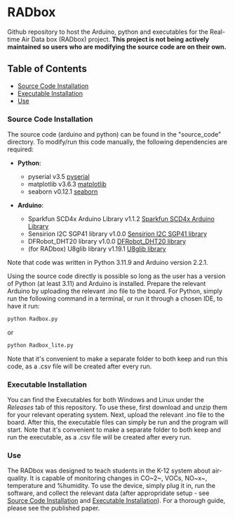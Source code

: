 # RADbox
Github repository to host the Arduino, python and executables for the Real-time Air Data box (RADbox) project. **This project is not being actively maintained so users who are modifying the source code are on their own.**

## Table of Contents
- [Source Code Installation](#source-code-installation)
- [Executable Installation](#executable-installation)
- [Use](#use)

### Source Code Installation
The source code (arduino and python) can be found in the "source_code" directory. To modify/run this code manually, the following dependencies are required:
- **Python**:
  - pyserial v3.5 [pyserial](https://pyserial.readthedocs.io/en/latest/)
  - matplotlib v3.6.3 [matplotlib](https://matplotlib.org/stable/index.html)
  - seaborn v0.12.1 [seaborn](https://seaborn.pydata.org/)

- **Arduino**:
  - Sparkfun SCD4x Arduino Library v1.1.2 [Sparkfun SCD4x Arduino Library](https://github.com/sparkfun/SparkFun_SCD4x_Arduino_Library)
  - Sensirion I2C SGP41 library v1.0.0 [Sensirion I2C SGP41 library](https://github.com/Sensirion/arduino-i2c-sgp41)
  - DFRobot_DHT20 library v1.0.0 [DFRobot_DHT20 library](https://github.com/DFRobot/DFRobot_DHT20)
  - (for RADbox) U8glib library v1.19.1 [U8glib library](https://github.com/olikraus/u8glib)

Note that code was written in Python 3.11.9 and Arduino version 2.2.1.

Using the source code directly is possible so long as the user has a version of Python (at least 3.11) and Arduino is installed. Prepare the relevant Arduino by uploading the relevant .ino file to the board. For Python, simply run the following command in a terminal, or run it through a chosen IDE, to have it run:

```python
python Radbox.py
```
or
```python
python Radbox_lite.py
```

Note that it's convenient to make a separate folder to both keep and run this code, as a .csv file will be created after every run.

### Executable Installation
You can find the Executables for both Windows and Linux under the *Releases* tab of this repository. To use these, first download and unzip them for your relevant operating system. Next, upload the relevant .ino file to the board. After this, the executable files can simply be run and the program will start. Note that it's convenient to make a separate folder to both keep and run the executable, as a .csv file will be created after every run.

### Use
The RADbox was designed to teach students in the K-12 system about air-quality. It is capable of monitoring changes in CO~2~, VOCs, NO~x~, temperature and %humidity. To use the device, simply plug it in, run the software, and collect the relevant data (after appropridate setup - see [Source Code Installation](#source-code-installation) and [Executable Installation](#executable-installation)). For a thorough guide, please see the published paper.





